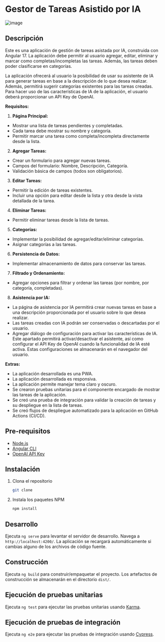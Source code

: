 # Gestor de Tareas Asistido por IA

![image](https://github.com/jorgeandrespadilla/ai-task-manager/assets/58148764/ac79d067-b3b5-4635-9a62-8eb4b9fffefd)

## Descripción

Este es una aplicación de gestión de tareas asistada por IA, construida con Angular 17. La aplicación debe permitir al usuario agregar, editar, eliminar y marcar como completas/incompletas las tareas. Además, las tareas deben poder clasificarse en categorías.

La aplicación ofrecerá al usuario la posibilidad de usar su asistente de IA para generar tareas en base a la descripción de lo que desea realizar. Además, permitirá sugerir categorías existentes para las tareas creadas. Para hacer uso de las características de IA de la aplicación, el usuario deberá proporcionar un API Key de OpenAI.

**Requisitos:**

1.	**Página Principal:**
- Mostrar una lista de tareas pendientes y completadas. 
- Cada tarea debe mostrar su nombre y categoría.
- Permitir marcar una tarea como completa/incompleta directamente desde la lista.

2.	**Agregar Tareas:**
- Crear un formulario para agregar nuevas tareas.
- Campos del formulario: Nombre, Descripción, Categoría.
- Validación básica de campos (todos son obligatorios).

3.	**Editar Tareas:**
- Permitir la edición de tareas existentes.
- Incluir una opción para editar desde la lista y otra desde la vista detallada de la tarea.

4.	**Eliminar Tareas:**
-	Permitir eliminar tareas desde la lista de tareas.

5.	**Categorías:**
-	Implementar la posibilidad de agregar/editar/eliminar categorías.
-	Asignar categorías a las tareas.

6.	**Persistencia de Datos:**
-	Implementar almacenamiento de datos para conservar las tareas.

7.	**Filtrado y Ordenamiento:**
-	Agregar opciones para filtrar y ordenar las tareas (por nombre, por categoría, completadas).

8.	**Asistencia por IA:**
- La página de asistencia por IA permitirá crear nuevas tareas en base a una descripción proporcionada por el usuario sobre lo que desea realizar.
-	Las tareas creadas con IA podrán ser conservadas o descartadas por el usuario.
-	Agregar diálogo de configuración para activar las características de IA. Este apartado permitirá activar/desactivar el asistente, así como configurar el API Key de OpenAI cuando la funcionalidad de IA esté activa. Estas configuraciones se almacenarán en el navegador del usuario.

**Extras:**

- La aplicación desarrollada es una PWA.
-	La aplicación desarrollada es responsiva.
-	La aplicación permite manejar tema claro y oscuro.
-	Se crearon pruebas unitarias para el componente encargado de mostrar las tareas de la aplicación.
-	Se creó una prueba de integración para validar la creación de tareas y su despliegue en la lista de tareas.
- Se creó flujos de despliegue automatizado para la aplicación en GitHub Actions (CI/CD).

## Pre-requisitos

- [Node.js](https://nodejs.org/en/download/)
- [Angular CLI](https://angular.io/cli)
- [OpenAI API Key](https://beta.openai.com/)

## Instalación

1. Clona el repositorio
   ```sh
   git clone
    ```
2. Instala los paquetes NPM
    ```sh
    npm install
    ```

## Desarrollo

Ejecuta `ng serve` para levantar el servidor de desarrollo. Navega a `http://localhost:4200/`. La aplicación se recargará automáticamente si cambias alguno de los archivos de código fuente.

## Construcción

Ejecuta `ng build` para construir/empaquetar el proyecto. Los artefactos de construcción se almacenarán en el directorio `dist/`.

## Ejecución de pruebas unitarias

Ejecuta `ng test` para ejecutar las pruebas unitarias usando [Karma](https://karma-runner.github.io).

## Ejecución de pruebas de integración

Ejecuta `ng e2e` para ejecutar las pruebas de integración usando [Cypress](https://www.cypress.io/).
